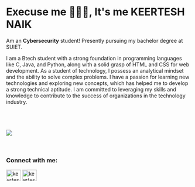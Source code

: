# Execuse me 🙋🏻‍♂️, It's me KEERTESH NAIK

Am an **Cybersecurity** student! Presently pursuing my bachelor degree at SUIET.  

I am a Btech student with a strong foundation in programming languages like C, Java, and Python, along with a solid grasp of HTML and CSS for web development. As a student of technology, I possess an analytical mindset and the ability to solve complex problems. I have a passion for learning new technologies and exploring new concepts, which has helped me to develop a strong technical aptitude. I am committed to leveraging my skills and knowledge to contribute to the success of organizations in the technology industry.
<br/> <br/> <br/> <br/> <br/>
<img align="center" src="https://imgs.search.brave.com/qAmN_kqyDmN0XHpJR_Srtq49VlLnEqIleIL03DKDvkc/rs:fit:1200:1080:1/g:ce/aHR0cHM6Ly9kbTBx/eDh0MGk5Z2M5LmNs/b3VkZnJvbnQubmV0/L3RodW1ibmFpbHMv/dmlkZW8vck4wVzY0/SzRpcGF1OGd4di92/aWRlb2Jsb2Nrcy1n/bG9iYWwtbmV0d29y/ay1hbmltYXRpb24t/M2QtYW5pbWF0aW9u/LXN5bWJvbGl6aW5n/LWdsb2JhbC1pbmZv/cm1hdGlvbi10ZWNo/bm9sb2d5LXdpdGgt/ZWFydGgtcmFuZG9t/LW51bWJlcnMtYW5k/LW90aGVyLWVsZW1l/bnRzLWFuZC1zeW1i/b2xzLW9mLWRpZ2l0/YWwtd29yZF9idHB0/MXFoM3hfdGh1bWJu/YWlsLTEwODBfMDgu/cG5n">
<br/> <br/> <br/> 

<h3 align="left">Connect with me:</h3>
<p align="left">
<a href="https://www.linkedin.com/in/keertesh-naik-4b6ab1238/" target="blank"><img align="center" src="https://raw.githubusercontent.com/rahuldkjain/github-profile-readme-generator/master/src/images/icons/Social/linked-in-alt.svg" alt="keertesh_naik" height="30" width="40" /></a>
<a href="https://www.instagram.com/keerteshnaik/" target="blank"><img align="center" src="https://raw.githubusercontent.com/rahuldkjain/github-profile-readme-generator/master/src/images/icons/Social/instagram.svg" alt="keertesh_naik" height="30" width="40" /></a>
